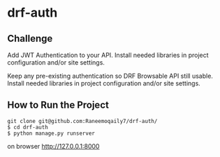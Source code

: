 # drf-auth
## Challenge
Add JWT Authentication to your API. Install needed libraries in project configuration and/or site settings.

Keep any pre-existing authentication so DRF Browsable API still usable. Install needed libraries in project configuration and/or site settings.



## How to Run the Project

```
git clone git@github.com:Raneemoqaily7/drf-auth/
$ cd drf-auth
$ python manage.py runserver
```
on browser http://127.0.0.1:8000